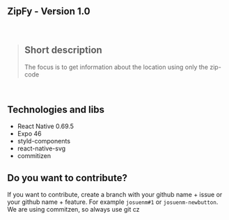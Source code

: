 ## ZipFy - Version 1.0

<br />
<blockquote>
 <h2>Short description</h2>
 <p>The focus is to get information about the location using only the zip-code</p>
</blockquote>
<br />

## Technologies and libs

- React Native 0.69.5
- Expo 46
- styld-components
- react-native-svg
- commitizen

## Do you want to contribute?

If you want to contribute, create a branch with your github name + issue or your github name + feature. For example `josuenm#1` or `josuenm-newbutton`. We are using commitzen, so always use git cz
